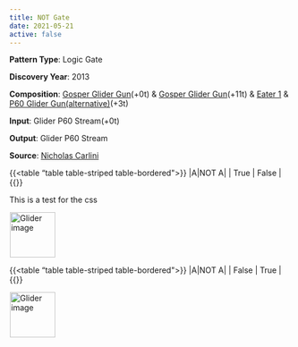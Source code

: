 ```yaml
---
title: NOT Gate
date: 2021-05-21
active: false
---
```



**Pattern Type**: Logic Gate

**Discovery Year**: 2013

**Composition**: [Gosper Glider Gun](https://galapagos.netlify.app/database/gosper_glider_gun/)(+0t) & [Gosper Glider Gun](https://galapagos.netlify.app/database/gosper_glider_gun/)(+11t)  & [Eater 1](https://galapagos.netlify.app/database/eater_1/) & [P60 Glider Gun(alternative)](https://galapagos.netlify.app/database/p60_glider_gun/)(+3t)

**Input**: Glider P60 Stream(+0t)

**Output**: Glider P60 Stream

**Source**: [Nicholas Carlini](https://nicholas.carlini.com/writing/2020/digital-logic-game-of-life.html)
<!--more-->

{{<table “table table-striped table-bordered">}}
|A|NOT A|
| True | False  |
{{</table>}}

This is a test for the css
 
<p>
<script type="text/javascript" src="https://www.conwaylife.com/js/lv-plugin.js"></script></p>

<div class="rle"><div class="codebox"><div style="display:none; position: relative; z-index: 1031;"><code>103b2o$103bobo$90bobo13bo7b2o$89bo2bo2b2o6bo2bo7b2o$80b2o6b2o5bobo8bo
173b2o$80b2o4b2o3bo3bo3bo3bobo173bobo$88b2o5b3ob2o2b2o176bo$89bo2bo3b
2o$90bobo3$106bo$104bobo$105b2o5$113bo$114bo48bo101b2o$112b3o46b3o100b
obo$160bo105bo$160b2o4$121bo$119bobo$120b2o4$149b2o$150b2o$149bo100b2o
$249bobo$251bo3$142bo$142b2o$141bobo6$134b2o$135b2o$134bo100b2o$234bo
bo$236bo3$127bo$127b2o$126bobo6$119b2o$120b2o$119bo100b2o$219bobo$221b
o3$112bo$112b2o$111bobo6$104b2o$105b2o$104bo100b2o$204bobo$206bo3$97b
o$97b2o$96bobo6$89b2o$90b2o$89bo100b2o$189bobo$191bo3$82bo$82b2o$81bo
bo6$74b2o$75b2o$74bo100b2o$174bobo$176bo3$67bo$67b2o$66bobo6$59b2o$60b
2o$59bo100b2o$159bobo$161bo3$52bo$52b2o$51bobo2$30b2o$30bo2bo2$34bo$44b
2o$32b2o11b2o$31bo12bo100b2o$144bobo$146bo$28b2o3b2o$28b2o3b2o$29b5o3b
o$30bobo4b2o$36bobo$30b3o5$33bo$32bobo$31bo3bo94b2o$32b3o94bobo$30b2o
3b2o94bo11$32b2o$32b2o$115b2o$114bobo$116bo13$100b2o$99bobo$101bo13$85b
2o$84bobo$86bo13$70b2o$69bobo$71bo13$55b2o$54bobo$56bo3$22bo$20b4o$11b
2o5b4ob2o9b2o$9bo2bo3bo3b2ob3o8b2o$2o6bo7bo3b2ob2o$2o6bo6bo3b5o$8bo7b
3o3bo$9bo2bo$11b2o2$24bo15b2o$25b2o12bobo$24b2o15bo$19b2o$19b2o$19b2o
$20bo10b2o$19bobo7bo2bo$19bobo7b4o$20bo11bo$31bo$31b3o$17b2o3b2o$17bo
bobobo$18b5o$19b3o3b2o$20bo3bobo$26bo7$21b3o$20b2ob2o$20b2ob2o$20b5o$
19b2o3b2o5$23b2o4$21b2o$21b2o!
#C [[ THEME 6 GRID GRIDMAJOR 0 ZOOM 1.6 ]]
</code></div></div><canvas width="760" height="560" style="margin-left:1px; position: relative; z-index: 1031;"><noscript> <a href="https://www.conwaylife.com/wiki/File:Glider.png" class="image" title="Glider image"><img alt="Glider image" src="https://www.conwaylife.com/w/images/7/79/Glider.png" decoding="async" width="81" height="81" /></a> </noscript></canvas></div>


{{<table “table table-striped table-bordered">}}
|A|NOT A|
| False | True  |
{{</table>}}


<p>
<script type="text/javascript" src="https://www.conwaylife.com/js/lv-plugin.js"></script></p>

<div class="rle"><div class="codebox"><div style="display:none; position: relative; z-index: 1031;"><code>43b2o$42bobo$41b3o$41b2o$41b2o$42bobo$43bo$153b2o$152bo3bo$40b2o3b2o89b
2o13bo5bo3b2o$40b2o3b2o89b2o13bo3bob2o2b2o$127b2o3bo6b2o10bo5bo$42b3o
82bobo3bo5b3o10bo3bo$42b3o83b5o6b2o12b2o$43bo85b3o4b2o9bobo$136b2o10b
2o$148bo$23b2o$23bo2bo$9bobo15bo6b2o$7bo3bo2b3o10bo6b2o5bo$2o5bo19bo11b
2o114bo$2o4bo4bo7b2o2bo2bo13b2o114b2o$7bo7bobo2bo2b2o130b2o$7bo3bo5b3o
24b3o$9bobo31bo3bo$42bo5bo161bo$31b2o9bo5bo159b3o$26bo3b3o12bo161bo$27b
o15bo3bo114bobo42b2o$25b3o16b3o116b2o$45bo117bo3$45b2o$45b2o$170bo$171b
2o$170b2o5$41bo$42bo134bobo$40b3o135b2o$178bo5$184b3o$186bo$185bo5$56b
o$57bo$55b3o6$169b3o$171bo$170bo5$71bo$72bo134bobo$70b3o135b2o$208bo5$
154b3o$156bo$155bo5$86bo$87bo$85b3o6$139b3o$141bo$140bo96bo$237b2o$236b
o2bo$237b2o$237bo$101bo$102bo$100b3o6$124b3o$126bo$125bo99b2o$226b2o$
225bo3$112bo$112b2o$112b2o6$109b3o$111bo$110bo99b2o$211b2o$210bo3$102b
2o$101bobo$103bo5$77b2o$77b2o15b3o$96bo$95bo99b2o$196b2o$195bo3$77b3o
7b2o$76bo3bo5bobo$88bo$75bo5bo$75b2o3b2o3$80b2o$80bobo$82bo$81b2o97b2o
$78bo102b2o$78bo2bo98bo$78bo3$77b2obob2o2$77bo5bo2$78b2ob2o$80bo4$165b
2o$79b2o85b2o$79b2o84bo13$150b2o$151b2o$150bo13$135b2o$136b2o$135bo13$
120b2o$121b2o$120bo13$105b2o$106b2o$105bo6$74bo$73bobo$56b2o15b2obo4b
2o$56bobo14b2ob2o3b2o$47b2o2b2o6bo13b2obo$47b2obo2bo2bo2bo13bobo$51b2o
6bo8bo5bo$56bobo7bobo21b2o$56b2o9b2o22b2o$90bo4$66b2o6bobo$66b2o5bo2b
o$73bo$74bobob2o$75bo$78b2o4$67bo7b2o$66b3o7b2o$65b5o5bo$64b2o3b2o3$69b
2o$71bo$68bo$68bo2bo$67b2ob2o$68b2o3$66b2o3b2o$66b2o3b2o$67b5o$68bobo
2$68b3o6$68b2o$68b2o!
#C [[ THEME 6 GRID GRIDMAJOR 0 ZOOM 1.6 ]]
</code></div></div><canvas width="760" height="560" style="margin-left:1px; position: relative; z-index: 1031;"><noscript> <a href="https://www.conwaylife.com/wiki/File:Glider.png" class="image" title="Glider image"><img alt="Glider image" src="https://www.conwaylife.com/w/images/7/79/Glider.png" decoding="async" width="81" height="81" /></a> </noscript></canvas></div>


